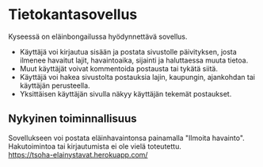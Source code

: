 # Tietokantasovellus
Kyseessä on eläinbongailussa hyödynnettävä sovellus. 
- Käyttäjä voi kirjautua sisään ja postata sivustolle päivityksen, josta ilmenee havaitut lajit, havaintoaika, sijainti ja haluttaessa muuta tietoa. 
- Muut käyttäjät voivat kommentoida postausta tai tykätä siitä. 
- Käyttäjä voi hakea sivustolta postauksia lajin, kaupungin, ajankohdan tai käyttäjän perusteella. 
- Yksittäisen käyttäjän sivulla näkyy käyttäjän tekemät postaukset.

## Nykyinen toiminnallisuus
Sovellukseen voi postata eläinhavaintonsa painamalla "Ilmoita havainto". Hakutoimintoa tai kirjautumista ei ole vielä toteutettu.  
https://tsoha-elainystavat.herokuapp.com/
